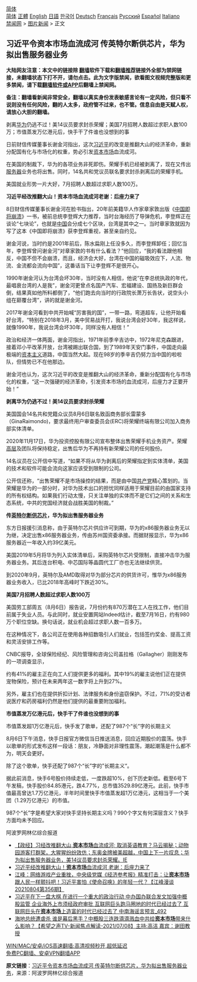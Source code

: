  <!-- 面包屑导航 --> <div class="breadcrumb"><!-- GTranslate: https://gtranslate.io/ -->  <div class="switcher notranslate">  <div class="selected">  <a href="#" onclick="return false;"> 简体</a>  </div>  <div class="option">  <a href="https://www.bannedbook.org" onclick="doGTranslate('zh-CN|zh-CN');jQuery('div.switcher div.selected a').html(jQuery(this).html());return false;" title="简体中文" class="nturl selected"> 简体</a>  <a href="https://www.bannedbook.org/zh-tw/" onclick="doGTranslate('zh-CN|zh-TW');jQuery('div.switcher div.selected a').html(jQuery(this).html());return false;" title="繁體中文" class="nturl"> 正體</a>  <a href="https://www.bannedbook.org/en/" onclick="doGTranslate('zh-CN|en');jQuery('div.switcher div.selected a').html(jQuery(this).html());return false;" title="English" class="nturl"> English</a>  <a href="https://www.bannedbook.org/ja/" onclick="doGTranslate('zh-CN|ja');jQuery('div.switcher div.selected a').html(jQuery(this).html());return false;" title="日本語" class="nturl"> 日語</a>  <a href="https://www.bannedbook.org/ko/" onclick="doGTranslate('zh-CN|ko');jQuery('div.switcher div.selected a').html(jQuery(this).html());return false;" title="한국어" class="nturl"> 한국어</a>  <a href="https://www.bannedbook.org/de/" onclick="doGTranslate('zh-CN|de');jQuery('div.switcher div.selected a').html(jQuery(this).html());return false;" title="Deutsch" class="nturl"> Deutsch</a>  <a href="https://www.bannedbook.org/fr/" onclick="doGTranslate('zh-CN|fr');jQuery('div.switcher div.selected a').html(jQuery(this).html());return false;" title="Français" class="nturl"> Français</a>  <a href="https://www.bannedbook.org/ru/" onclick="doGTranslate('zh-CN|ru');jQuery('div.switcher div.selected a').html(jQuery(this).html());return false;" title="Русский" class="nturl"> Русский</a>  <a href="https://www.bannedbook.org/es/" onclick="doGTranslate('zh-CN|es');jQuery('div.switcher div.selected a').html(jQuery(this).html());return false;" title="Español" class="nturl"> Español</a>  <a href="https://www.bannedbook.org/it/" onclick="doGTranslate('zh-CN|it');jQuery('div.switcher div.selected a').html(jQuery(this).html());return false;" title="Italiano" class="nturl"> Italiano</a>  </div>  </div>      <div class='breadcrumb-sub'><!-- Breadcrumb NavXT 6.3.0 --> <a href="https://www.bannedbook.org/" class="home">禁闻网</a> &gt; <a href="https://www.bannedbook.org/bnews/topimagenews/" class="category">图片新闻</a> &gt; 正文</div></div><h2>习近平令资本市场血流成河 传英特尔断供芯片，华为拟出售服务器业务</h2> <p class="notice"><b>大陆网友注意：本文中的链接除 <a href="https://github.com/bannedbook/fanqiang" >翻墙</a>软件下载和<a href="https://github.com/killgcd/justmysocks/blob/master/README.md">翻墙推荐</a>链接外全部为禁网链接，未翻墙状态下打不开，请勿点击。此为文字版禁闻，欲看图文视频完整版和更多禁闻，请下载<a href="https://github.com/bannedbook/fanqiang">翻墙软件或APP</a>后翻墙上禁闻网。</p><p>备注：翻墙看新闻非常安全，翻墙以真实身份发表敏感言论有一定风险，但只看不说则没有任何风险，翻的人太多，政府管不过来，也不管。信息自由是天赋人权，请放心大胆的翻墙。</b></p>  <div class="entry"> <p id="summary">剥离<a href="https://www.bannedbook.org/bnews/tag/%e5%8d%8e%e4%b8%ba/" class="st_tag internal_tag" rel="tag" title="标签 华为 下的日志">华为</a>仍逃不过！美14议员要求封杀荣耀；美国7月招聘人数超过求职人数100万；市值蒸发万亿港元后，快手干了件谁也没想到的事</p> <p id="conimg">日前财信传媒董事长谢金河指出，这次<a href="https://www.bannedbook.org/bnews/tag/%e4%b9%a0%e8%bf%91%e5%b9%b3/" class="st_tag internal_tag" rel="tag" title="标签 习近平 下的日志">习近平</a>的改变是推翻大山的经济革命，重新分配国有化与市场化的权重，势必引发<a href="https://www.bannedbook.org/bnews/tag/%E8%B5%84%E6%9C%AC%E5%B8%82%E5%9C%BA/" class="st_tag internal_tag" rel="tag" title="标签 资本市场 下的日志">资本市场</a>血流成河。</p> <p>在美国的制裁下，华为的各项业务非死即伤。荣耀手机已经被剥离了，现在又传出<a href="https://www.bannedbook.org/bnews/tag/%E6%9C%8D%E5%8A%A1%E5%99%A8/" class="st_tag internal_tag" rel="tag" title="标签 服务器 下的日志">服务器</a>业务也将出售。同时，14名共和党议员联名要求封杀剥离后的荣耀手机。</p> <p>美国就业形势一片大好，7月招聘人数超过求职人数100万。</p> <p><strong>习近平经改推翻大山！资本市场血流成河老谢：后座力来了</strong></p> <p>8日财信传媒董事长谢金河在脸书指出，20年前美籍华人作家章家敦出版《<span class='wp_keywordlink'><a href="https://www.bannedbook.org/forum2/topic1767.html" title="《中国即将崩溃》" target="_blank">中国即将崩溃</a></span>》一书，被前总统李登辉大力推荐，当时台海经历了导弹危机，李登辉正在谈论“七块论”，也就是<span class='wp_keywordlink_affiliate'><a href="https://www.bannedbook.org/" title="中国" target="_blank">中国</a></span>会分成七个区块，台湾是其中之一。当时章家敦就因为写了这本《中国即将崩溃》获李登辉重视，甚至亲自约见。</p> <p>谢金河说，当时约是2001年前后，陈水扁刚上任没多久，而李登辉卸任；回忆当年，李登辉曾问谢金河“对章家敦的书有什么看法？”他回应，“我的看法跟他相反，中国不但不会崩溃，而且，经济会大好，台湾在中国的磁吸效应下，人流、物流、金流都会流向中国”，这番话当下让李登辉不是很开心。</p> <p>1990年谢金河认为台湾会坏30年，当时没有人相信，他说“在李总统执政的年代，最唱衰台湾的人是我”，谢金河更曾点名国产汽车、宏福建设、国扬及新巨群会倒，结果真如他所料都倒了，“他们跑去向当时的行政院长萧万长告状，说空头小组在巅覆台湾”，讲的就是谢金河。</p>  <p>2017年谢金河看到中共开始喊“厉害我的国”，一带一路，弯道超车，让他开始看好台湾，“特别在2018年3月，美中贸易战开打，我说台湾会好30年，我这样说，就像1990年，我说台湾会坏30年，同样没有人相信！”</p> <p>政治和经济一体两面，谢金河指出，1971年前季辛吉访中，1972年尼克森跟进，接着邓小平改革开放，台湾被踢出联合国，到了1989年天安门事件，中国走向最极端的<span class='wp_keywordlink'><a href="https://www.bannedbook.org/forum2/topic920.html" title="资本主义与自由" target="_blank">资本主义</a></span>道路，中国当然大起。现在98岁的季辛吉仍努力当中国的啦啦队，但情势已不在他那边。</p> <p>谢金河也认为，这次习近平的改变是推翻大山的经济革命，重新分配国有化与市场化的权重，“这一次强硬的经济革命，引发资本市场的血流成河，后座力才正要开始！”</p> <p><strong>剥离华为仍逃不过！美14议员要求封杀荣耀</strong></p> <p>美国国会14名共和党籍众议员8月6日联名致函商务部长雷蒙多（GinaRaimondo)，要求最终用户审查委员会(ERC)将荣耀终端有限公司加入商务部实体清单。</p> <p>2020年11月17日，华为投资控股有限公司宣布整体出售荣耀手机业务资产。荣耀<span class='wp_keywordlink_affiliate'><a href="https://www.bannedbook.org/bnews/ccpdope/" title="中共高层内幕" target="_blank">高层</a></span>及团队将保持稳定，出售后华为不再持有新荣耀公司的任何股份。</p> <p>14名议员在公开信中写道，“如果不将从华为剥离后的荣耀指定到实体清单，美国的技术和软件可能会流向这家应该受到限制的公司。</p> <p>公开信还称，“出售荣耀不是市场操控的结果，而是由中国<a href="https://www.bannedbook.org/bnews/tag/%e5%85%b1%e4%ba%a7%e5%85%9a/" class="st_tag internal_tag" rel="tag" title="标签 共产党 下的日志">共产党</a>精心策划的。当荣耀是华为的一部分时，对华为技术出口的担忧同样适用于荣耀目前的由国家支持的所有权结构。如果我们行动太慢，只关注单独的实体而不是它们之间的关系和生态系统，中共的党国经济就会战胜美国的制裁。”</p>  <p><strong>传<a href="https://www.bannedbook.org/bnews/tag/%e8%8b%b1%e7%89%b9%e5%b0%94/" class="st_tag internal_tag" rel="tag" title="标签 英特尔 下的日志">英特尔</a><a href="https://www.bannedbook.org/bnews/tag/%E6%96%AD%E4%BE%9B/" class="st_tag internal_tag" rel="tag" title="标签 断供 下的日志">断供</a><a href="https://www.bannedbook.org/bnews/tag/%E8%8A%AF%E7%89%87/" class="st_tag internal_tag" rel="tag" title="标签 芯片 下的日志">芯片</a>，华为拟出售服务器业务</strong></p> <p>东方日报援引消息称，由于英特尔芯片供应许可到期，华为的x86服务器业务无以为继，决定出售x86服务器业务，传由苏州国资委承接。而据财报显示，华为x86服务器近一年收入约39亿美元。</p> <p>美国2019年5月将华为列入实体清单后，采购英特尔芯片受限制，直接冲击华为服务器业务。其后连台积电、中芯国际等晶圆代工厂亦也无法继续供货。</p> <p>到2020年9月，英特尔及AMD取得对华为部分芯片的供货许可，惟华为x86服务器业务收入，已比2018年高峰时下跌近30%。</p> <p><strong>美国7月招聘人数超过求职人数100万</strong></p> <p>美国劳工部周五（8月6日）报告说，7月份约有870万潜在工人在找工作，他们目前属于失业人员。与此同时，就业安置网站Indeed估计，截至7月16日，约有980万个职位空缺。换句话说，就业机会超过求职人数一百多万。</p> <p>在这种情况下，各公司正在使用各种招数吸引人们就业，包括签约奖金、提高工资和灵活安排工作等。</p> <p>CNBC报导，全球保险经纪、风险管理和咨询公司盖拉格（Gallagher）刚刚发布的一项调查显示，</p>  <p>约有41%的雇主正在向工人们提供更多的福利。其中19%的雇主说他们正在提供宠物保险，预计在未来两年这一数字将上升到27%。</p> <p>另外，雇主们也在提供折扣计划、法律服务和身份盗窃保护。不过，71%的受访者说医疗和药房福利仍然是他们提供的最重要附加福利。</p> <p><strong>市值蒸发万亿港元后，快手干了件谁也没想到的事</strong></p> <p>市值蒸发超1万亿港元后，快手发了歌单，还配了987个“长”字的长期主义</p> <p>8月6日下午消息，快手日报官方微信当日推送消息，回应近期股价的震荡。快手以歌单的形式发布这样一段话：朋友，冷静面对非理性震荡，潮起潮落是什么都不为，明天会更好。</p> <p>除了这个歌单，快手还配了987个“长”字的”长期主义“。</p> <p>据此前消息，快手6号股价持续走低，一度跌超10%，创下历史新低。截至6号下午发稿，快手股价84.85港元，跌4.77%，总市值3529.89亿港元。此前，快手市值最高曾达1.7万亿港元，半年时间里快手市值蒸发超1万亿港元，这相当于一个美团（1.29万亿港元）的市值。</p> <p>987个“长”字是希望大家对快手坚持长期主义吗？990个字又有何深层含义？快手方面均未予回应。</p>  <p>阿波罗网林亿综合报道</p> <ul class='op-related-articles' title='相关阅读'> <li><a href='https://www.bannedbook.org/bnews/bannedvideo/20210809/1602987.html' target='_blank'>【政经】习经改推翻大山,<b>资本市场</b>血流成河; 取消英语教育？马云揭秘；动物园游客打群架，大猩猩纷纷效仿；东奥金牌被美超越，中国上下一片叹息；华为拟出售服务器业务，美14议员要求封杀荣耀。IE</a></li> <li><a href='https://www.bannedbook.org/bnews/topimagenews/20210809/1602741.html' target='_blank'>习近平经改推翻大山！<b>资本市场</b>血流成河 老谢：后座力来了</a></li> <li><a href='https://www.bannedbook.org/bnews/cbnews/20210805/1600673.html' target='_blank'>江峰：网络游戏产业重挫，中央级党媒《经济参考报》精准打击：让<b>资本市场</b>跟人民一样颤抖吧！习近平害怕《使命召唤》的年轻一代？【江峰漫谈20210804第356期】</a></li> <li><a href='https://www.bannedbook.org/bnews/comments/20210711/1584781.html' target='_blank'>习近平在下一盘大棋 在进行一个重大的政治行动 中办国办联合发文加强中概股监管 企业海外上市须经政府审批 互联网巨头跑马圈地的时代已经过去了 互联网巨头在<b>资本市场</b>上造富的时代已经过去了 中南海谣言预言_492</a></li> <li><a href='https://www.bannedbook.org/bnews/comments/20210709/1583409.html' target='_blank'>海地总统遭虐杀 谁是幕后黑手？中概股三连跌滴滴溅血中共给<b>资本市场</b>带来什么影响？【希望之声TV-新闻焦点解读-2021/07/08】主持:高洁  嘉宾：谢田教授</a></li> </ul> <p class="texttj"> <a href="https://github.com/bannedbook/fanqiang/wiki/V2ray%E6%9C%BA%E5%9C%BA" target="_blank">WIN/MAC/安卓/iOS高速翻墙:高清视频秒开,超低延迟</a><br/> <a href="https://github.com/bannedbook/fanqiang/wiki/%E7%A6%81%E9%97%BB%E7%BD%91%E5%AE%89%E5%8D%93%E7%BF%BB%E5%A2%99%E6%96%B0%E9%97%BBAPP" target="_blank">免费PC翻墙、安卓VPN翻墙APP</a></p><p> <b>原文链接</b>：<a class="src_link" href="https://www.aboluowang.com/2021/0809/1630484.html" target="_blank">习近平令资本市场血流成河 传英特尔断供芯片，华为拟出售服务器业务</a>，来源：阿波罗网林亿综合报道 </p><a name='sharetosocial'></a>  <div style="margin-bottom:5px;padding-bottom:5px;clear:both"> <div id="archive-pix-1" class="banner-ads"> <!-- AuctionX Display platform tag START --> <div id="26318x728x90x621x_ADSLOT2" clicktrack="%%CLICK_URL_ESC%%"></div> <!-- AuctionX Display platform tag END --> </div> <div id="archive-pix-2" class="banner-ads"> <!-- AuctionX Display platform tag START --> <div id="26315x300x250x621x_ADSLOT2" clicktrack="%%CLICK_URL_ESC%%"></div> <!-- AuctionX Display platform tag END --> </div> </div>  <div id="archive-pix-1" class="banner-ads"> <!-- AuctionX Display platform tag START --> <div id="26318x728x90x621x_ADSLOT3" clicktrack="%%CLICK_URL_ESC%%"></div> <!-- AuctionX Display platform tag END --> </div> </div><!--END ENTRY--> 